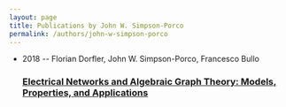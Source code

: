 ```yaml
---
layout: page
title: Publications by John W. Simpson-Porco
permalink: /authors/john-w-simpson-porco
---
```


<ul class="post-list">
<li><span class='post-meta'>2018 -- Florian Dorfler, John W. Simpson-Porco, Francesco Bullo</span><h3><a class='post-link' href="{{ site.baseurl }}/electrical-networks-and-algebraic-graph-theory-models-properties-and-applications">Electrical Networks and Algebraic Graph Theory: Models, Properties, and Applications</a></h3></li>

</ul>
